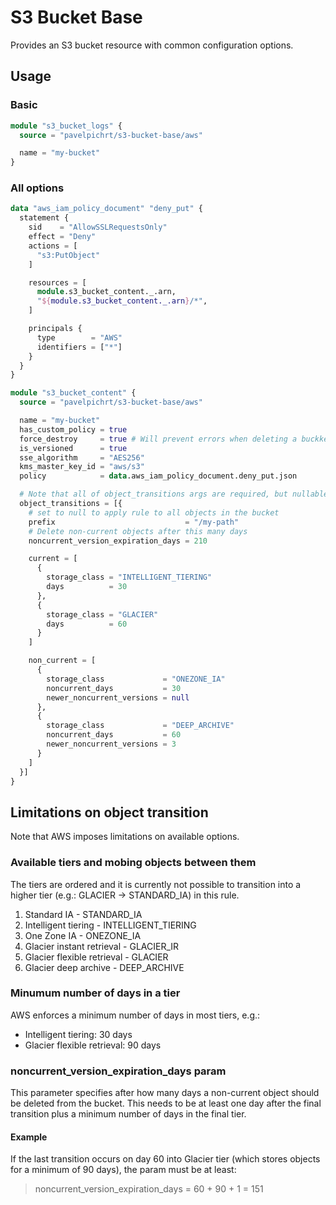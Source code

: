 # S3 Bucket Base

Provides an S3 bucket resource with common configuration options.

## Usage

### Basic

```terraform
module "s3_bucket_logs" {
  source = "pavelpichrt/s3-bucket-base/aws"

  name = "my-bucket"
}
```

### All options

```terraform
data "aws_iam_policy_document" "deny_put" {
  statement {
    sid    = "AllowSSLRequestsOnly"
    effect = "Deny"
    actions = [
      "s3:PutObject"
    ]

    resources = [
      module.s3_bucket_content._.arn,
      "${module.s3_bucket_content._.arn}/*",
    ]

    principals {
      type        = "AWS"
      identifiers = ["*"]
    }
  }
}

module "s3_bucket_content" {
  source = "pavelpichrt/s3-bucket-base/aws"

  name = "my-bucket"
  has_custom_policy = true
  force_destroy     = true # Will prevent errors when deleting a buckket that is not empty
  is_versioned      = true
  sse_algorithm     = "AES256"
  kms_master_key_id = "aws/s3"
  policy            = data.aws_iam_policy_document.deny_put.json

  # Note that all of object_transitions args are required, but nullable
  object_transitions = [{
    # set to null to apply rule to all objects in the bucket
    prefix                             = "/my-path"
    # Delete non-current objects after this many days
    noncurrent_version_expiration_days = 210

    current = [
      {
        storage_class = "INTELLIGENT_TIERING"
        days          = 30
      },
      {
        storage_class = "GLACIER"
        days          = 60
      }
    ]

    non_current = [
      {
        storage_class             = "ONEZONE_IA"
        noncurrent_days           = 30
        newer_noncurrent_versions = null
      },
      {
        storage_class             = "DEEP_ARCHIVE"
        noncurrent_days           = 60
        newer_noncurrent_versions = 3
      }
    ]
  }]
}
```

## Limitations on object transition

Note that AWS imposes limitations on available options.

### Available tiers and mobing objects between them

The tiers are ordered and it is currently not possible to transition into a higher tier (e.g.: GLACIER -> STANDARD_IA) in this rule.

1. Standard IA - STANDARD_IA
2. Intelligent tiering - INTELLIGENT_TIERING
3. One Zone IA - ONEZONE_IA
4. Glacier instant retrieval - GLACIER_IR
5. Glacier flexible retrieval - GLACIER
6. Glacier deep archive - DEEP_ARCHIVE

### Minumum number of days in a tier

AWS enforces a minimum number of days in most tiers, e.g.:

- Intelligent tiering: 30 days
- Glacier flexible retrieval: 90 days

### noncurrent_version_expiration_days param

This parameter specifies after how many days a non-current object should be deleted from the bucket. This needs to be at least one day after the final transition plus a minimum number of days in the final tier.

#### Example

If the last transition occurs on day 60 into Glacier tier (which stores objects for a minimum of 90 days), the param must be at least:

> noncurrent_version_expiration_days = 60 + 90 + 1 = 151
